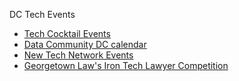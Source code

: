 DC Tech Events

* [Tech Cocktail Events](http://tech.co/event-schedule)
* [Data Community DC calendar](http://datacommunitydc.org/blog/calendar/)
* [New Tech Network Events](http://www.newtechnetwork.com/events.html)
* [Georgetown Law's Iron Tech Lawyer Competition](https://www.facebook.com/GeorgetownLawIronTechLawyer)
